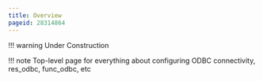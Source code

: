 ```yaml
---
title: Overview
pageid: 28314864
---
```





!!! warning 
    Under Construction

      
[//]: # (end-warning)





!!! note 
    Top-level page for everything about configuring ODBC connectivity, res\_odbc, func\_odbc, etc

      
[//]: # (end-note)



